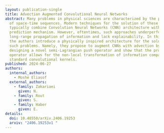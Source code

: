 ```yaml
---
layout: publication-single
title: Advection Augmented Convolutional Neural Networks
abstract: Many problems in physical sciences are characterized by the prediction
  of space-time sequences. Modern techniques for the solution of these problems
  typically combine Convolution Neural Networks (CNN) architecture with a time
  prediction mechanism. However, oftentimes, such approaches underperform in the
  long-range propagation of information and lack explainability. In this work,
  the authors introduce a physically inspired architecture for the solution of
  such problems. Namely, they propose to augment CNNs with advection by
  designing a novel semi-Lagrangian push operator and show that the proposed
  operator allows for the non-local transformation of information compared with
  standard convolutional kernels.
published: 2024-06-27
authors:
  internal_authors:
    - Moshe Eliasof
  external_authors:
    - family: Zakariaei
      given: N.
    - family: Rout
      given: S.
    - family: Haber
      given: E.
details:
  doi: 10.48550/arXiv.2406.19253
  arxiv: "2406.19253v1 "
---
```

